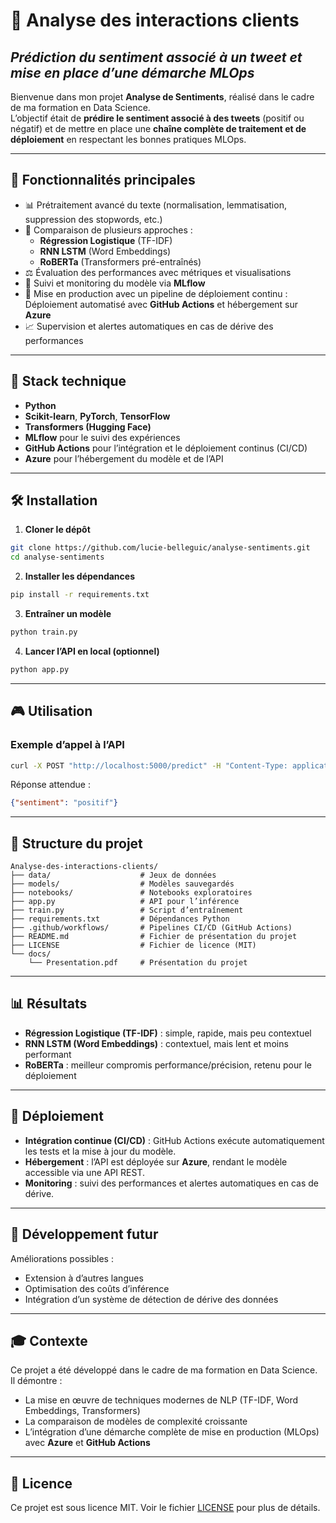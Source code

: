 # 🤖 **Analyse des interactions clients**

## *Prédiction du sentiment associé à un tweet et mise en place d’une démarche MLOps*

Bienvenue dans mon projet **Analyse de Sentiments**, réalisé dans le cadre de ma formation en Data Science.  
L’objectif était de **prédire le sentiment associé à des tweets** (positif ou négatif) et de mettre en place une **chaîne complète de traitement et de déploiement** en respectant les bonnes pratiques MLOps.

---

## 🚀 Fonctionnalités principales

- 📊 Prétraitement avancé du texte (normalisation, lemmatisation, suppression des stopwords, etc.)
- 🔎 Comparaison de plusieurs approches :
  - **Régression Logistique** (TF-IDF)
  - **RNN LSTM** (Word Embeddings)
  - **RoBERTa** (Transformers pré-entraînés)
- ⚖️ Évaluation des performances avec métriques et visualisations
- 🔧 Suivi et monitoring du modèle via **MLflow**
- 🚀 Mise en production avec un pipeline de déploiement continu : Déploiement automatisé avec **GitHub Actions** et hébergement sur **Azure**
- 📈 Supervision et alertes automatiques en cas de dérive des performances

---

## 🧰 Stack technique

- **Python**
- **Scikit-learn**, **PyTorch**, **TensorFlow**
- **Transformers (Hugging Face)**
- **MLflow** pour le suivi des expériences
- **GitHub Actions** pour l’intégration et le déploiement continus (CI/CD)
- **Azure** pour l’hébergement du modèle et de l’API

---

## 🛠️ Installation

1. **Cloner le dépôt**

```bash
git clone https://github.com/lucie-belleguic/analyse-sentiments.git
cd analyse-sentiments
```

2. **Installer les dépendances**

```bash
pip install -r requirements.txt
```

3. **Entraîner un modèle**

```bash
python train.py
```

4. **Lancer l’API en local (optionnel)**

```bash
python app.py
```

---

## 🎮 Utilisation

### Exemple d’appel à l’API

```bash
curl -X POST "http://localhost:5000/predict" -H "Content-Type: application/json" -d '{"text": "J’adore ce produit !"}'
```

Réponse attendue :  

```json
{"sentiment": "positif"}
```

---

## 📁 Structure du projet

```
Analyse-des-interactions-clients/
├── data/                    # Jeux de données
├── models/                  # Modèles sauvegardés
├── notebooks/               # Notebooks exploratoires
├── app.py                   # API pour l’inférence
├── train.py                 # Script d’entraînement
├── requirements.txt         # Dépendances Python
├── .github/workflows/       # Pipelines CI/CD (GitHub Actions)
├── README.md                # Fichier de présentation du projet
├── LICENSE                  # Fichier de licence (MIT)
└── docs/
    └── Presentation.pdf     # Présentation du projet
```

---

## 📊 Résultats

- **Régression Logistique (TF-IDF)** : simple, rapide, mais peu contextuel  
- **RNN LSTM (Word Embeddings)** : contextuel, mais lent et moins performant  
- **RoBERTa** : meilleur compromis performance/précision, retenu pour le déploiement  

---

## 🚀 Déploiement

- **Intégration continue (CI/CD)** : GitHub Actions exécute automatiquement les tests et la mise à jour du modèle.  
- **Hébergement** : l’API est déployée sur **Azure**, rendant le modèle accessible via une API REST.  
- **Monitoring** : suivi des performances et alertes automatiques en cas de dérive.

---

## 🔭 Développement futur

Améliorations possibles :
- Extension à d’autres langues
- Optimisation des coûts d’inférence
- Intégration d’un système de détection de dérive des données

---

## 🎓 Contexte

Ce projet a été développé dans le cadre de ma formation en Data Science.  
Il démontre :  
- La mise en œuvre de techniques modernes de NLP (TF-IDF, Word Embeddings, Transformers)  
- La comparaison de modèles de complexité croissante  
- L’intégration d’une démarche complète de mise en production (MLOps) avec **Azure** et **GitHub Actions**

---

## 📄 Licence

Ce projet est sous licence MIT. Voir le fichier [LICENSE](LICENSE) pour plus de détails.

